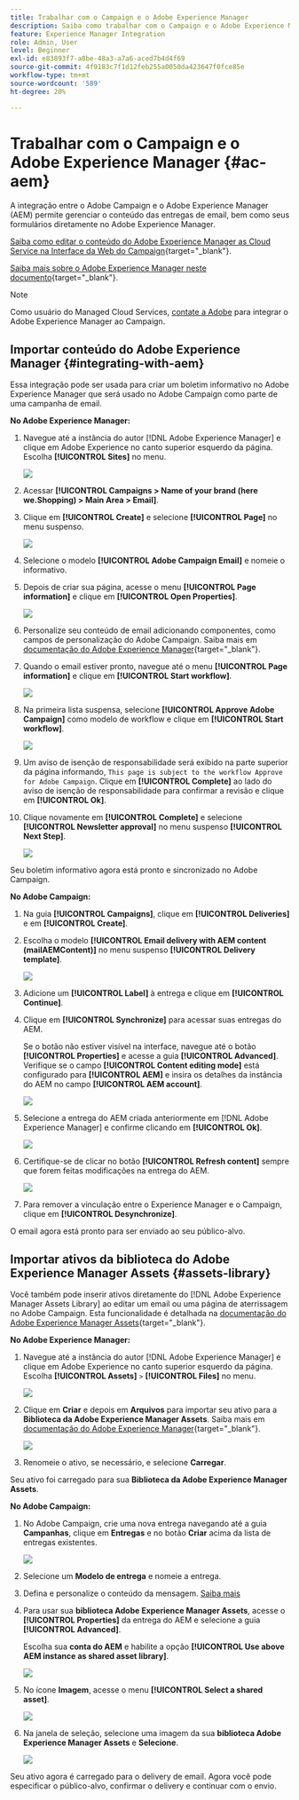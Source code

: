 ```yaml
---
title: Trabalhar com o Campaign e o Adobe Experience Manager
description: Saiba como trabalhar com o Campaign e o Adobe Experience Manager
feature: Experience Manager Integration
role: Admin, User
level: Beginner
exl-id: e83893f7-a8be-48a3-a7a6-aced7b4d4f69
source-git-commit: 4f9183c7f1d12feb255a0050da423647f0fce85e
workflow-type: tm+mt
source-wordcount: '589'
ht-degree: 20%

---
```


# Trabalhar com o Campaign e o Adobe Experience Manager {#ac-aem}

A integração entre o Adobe Campaign e o Adobe Experience Manager (AEM) permite gerenciar o conteúdo das entregas de email, bem como seus formulários diretamente no Adobe Experience Manager.

[Saiba como editar o conteúdo do Adobe Experience Manager as Cloud Service na Interface da Web do Campaign](https://experienceleague.adobe.com/docs/campaign-web/v8/integrations/aem-content.html){target="_blank"}.

[Saiba mais sobre o Adobe Experience Manager neste documento](https://experienceleague.adobe.com/docs/experience-manager-65/administering/integration/campaignonpremise.html#aem-and-adobe-campaign-integration-workflow){target="_blank"}.


>[!NOTE]
>
>Como usuário do Managed Cloud Services, [contate a Adobe](../start/campaign-faq.md#support) para integrar o Adobe Experience Manager ao Campaign.

## Importar conteúdo do Adobe Experience Manager {#integrating-with-aem}

Essa integração pode ser usada para criar um boletim informativo no Adobe Experience Manager que será usado no Adobe Campaign como parte de uma campanha de email.

**No Adobe Experience Manager:**

1. Navegue até a instância do autor [!DNL Adobe Experience Manager] e clique em Adobe Experience no canto superior esquerdo da página. Escolha **[!UICONTROL Sites]** no menu.

   ![](assets/aem_authoring_1.png)

1. Acessar **[!UICONTROL Campaigns > Name of your brand (here we.Shopping) > Main Area > Email]**.

1. Clique em **[!UICONTROL Create]** e selecione **[!UICONTROL Page]** no menu suspenso.

   ![](assets/aem_authoring_2.png)

1. Selecione o modelo **[!UICONTROL Adobe Campaign Email]** e nomeie o informativo.

1. Depois de criar sua página, acesse o menu **[!UICONTROL Page information]** e clique em **[!UICONTROL Open Properties]**.

   ![](assets/aem_authoring_3.png)

1. Personalize seu conteúdo de email adicionando componentes, como campos de personalização do Adobe Campaign. Saiba mais em [documentação do Adobe Experience Manager](https://experienceleague.adobe.com/docs/experience-manager-65/content/sites/authoring/aem-adobe-campaign/campaign.html#editing-email-content){target="_blank"}.

1. Quando o email estiver pronto, navegue até o menu **[!UICONTROL Page information]** e clique em **[!UICONTROL Start workflow]**.

   ![](assets/aem_authoring_4.png)

1. Na primeira lista suspensa, selecione **[!UICONTROL Approve Adobe Campaign]** como modelo de workflow e clique em **[!UICONTROL Start workflow]**.

   ![](assets/aem_authoring_5.png)

1. Um aviso de isenção de responsabilidade será exibido na parte superior da página informando, `This page is subject to the workflow Approve for Adobe Campaign`. Clique em **[!UICONTROL Complete]** ao lado do aviso de isenção de responsabilidade para confirmar a revisão e clique em **[!UICONTROL Ok]**.

1. Clique novamente em **[!UICONTROL Complete]** e selecione **[!UICONTROL Newsletter approval]** no menu suspenso **[!UICONTROL Next Step]**.

   ![](assets/aem_authoring_6.png)

Seu boletim informativo agora está pronto e sincronizado no Adobe Campaign.

**No Adobe Campaign:**

1. Na guia **[!UICONTROL Campaigns]**, clique em **[!UICONTROL Deliveries]** e em **[!UICONTROL Create]**.

1. Escolha o modelo **[!UICONTROL Email delivery with AEM content (mailAEMContent)]** no menu suspenso **[!UICONTROL Delivery template]**.

   ![](assets/aem_authoring_7.png)

1. Adicione um **[!UICONTROL Label]** à entrega e clique em **[!UICONTROL Continue]**.

1. Clique em **[!UICONTROL Synchronize]** para acessar suas entregas do AEM.

   Se o botão não estiver visível na interface, navegue até o botão **[!UICONTROL Properties]** e acesse a guia **[!UICONTROL Advanced]**. Verifique se o campo **[!UICONTROL Content editing mode]** está configurado para **[!UICONTROL AEM]** e insira os detalhes da instância do AEM no campo **[!UICONTROL AEM account]**.

   ![](assets/aem_authoring_8.png)

1. Selecione a entrega do AEM criada anteriormente em [!DNL Adobe Experience Manager] e confirme clicando em **[!UICONTROL Ok]**.

   ![](assets/aem_authoring_11.png)

1. Certifique-se de clicar no botão **[!UICONTROL Refresh content]** sempre que forem feitas modificações na entrega do AEM.

   ![](assets/aem_authoring_12.png)

1. Para remover a vinculação entre o Experience Manager e o Campaign, clique em **[!UICONTROL Desynchronize]**.

O email agora está pronto para ser enviado ao seu público-alvo.

## Importar ativos da biblioteca do Adobe Experience Manager Assets {#assets-library}

Você também pode inserir ativos diretamente do [!DNL Adobe Experience Manager Assets Library] ao editar um email ou uma página de aterrissagem no Adobe Campaign. Esta funcionalidade é detalhada na [documentação do Adobe Experience Manager Assets](https://experienceleague.adobe.com/docs/experience-manager-65/content/assets/managing/manage-assets.html){target="_blank"}.

**No Adobe Experience Manager:**

1. Navegue até a instância do autor [!DNL Adobe Experience Manager] e clique em Adobe Experience no canto superior esquerdo da página. Escolha **[!UICONTROL Assets]** `>` **[!UICONTROL Files]** no menu.

   ![](assets/aem_assets_1.png)

1. Clique em **Criar** e depois em **Arquivos** para importar seu ativo para a **Biblioteca da Adobe Experience Manager Assets**. Saiba mais em [documentação do Adobe Experience Manager](https://experienceleague.adobe.com/docs/experience-manager-65/content/assets/managing/manage-assets.html#uploading-assets){target="_blank"}.

   ![](assets/aem_assets_2.png)

1. Renomeie o ativo, se necessário, e selecione **Carregar**.

Seu ativo foi carregado para sua **Biblioteca da Adobe Experience Manager Assets**.

**No Adobe Campaign:**

1. No Adobe Campaign, crie uma nova entrega navegando até a guia **Campanhas**, clique em **Entregas** e no botão **Criar** acima da lista de entregas existentes.

   ![](assets/aem_assets_3.png)

1. Selecione um **Modelo de entrega** e nomeie a entrega.

1. Defina e personalize o conteúdo da mensagem. [Saiba mais](../send/email.md)

1. Para usar sua **biblioteca Adobe Experience Manager Assets**, acesse o **[!UICONTROL Properties]** da entrega do AEM e selecione a guia **[!UICONTROL Advanced]**.

   Escolha sua **conta do AEM** e habilite a opção **[!UICONTROL Use above AEM instance as shared asset library]**.

   ![](assets/aem_authoring_9.png)

1. No ícone **Imagem**, acesse o menu **[!UICONTROL Select a shared asset]**.

   ![](assets/aem_assets_4.png)

1. Na janela de seleção, selecione uma imagem da sua **biblioteca Adobe Experience Manager Assets** e **Selecione**.

   ![](assets/aem_assets_5.png)

Seu ativo agora é carregado para o delivery de email. Agora você pode especificar o público-alvo, confirmar o delivery e continuar com o envio.
